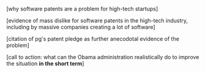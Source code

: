 [why software patents are a problem for high-tech startups]

[evidence of mass dislike for software patents in the high-tech
industry, including by massive companies creating a lot of software]

[citation of pg's patent pledge as further anecodotal evidence of the
problem]

[call to action: what can the Obama administration realistically do to
improve the situation **in the short term**]
